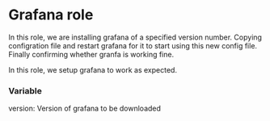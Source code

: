 # Grafana role

In this role, we are installing grafana of a specified version number. Copying configration file and restart grafana for it to start using this new config file.
Finally confirming whether granfa is working fine.

In this role, we setup grafana to work as expected.

### Variable
version: Version of grafana to be downloaded
